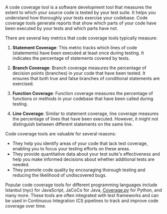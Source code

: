 A code coverage tool is a software development tool that measures the extent to which your source code is tested by your test suite. It helps you understand how thoroughly your tests exercise your codebase. Code coverage tools generate reports that show which parts of your code have been executed by your tests and which parts have not.  
  
There are several key metrics that code coverage tools typically measure:  
  
1. **Statement Coverage**: This metric tracks which lines of code (statements) have been executed at least once during testing. It indicates the percentage of statements covered by tests.  
  
2. **Branch Coverage**: Branch coverage measures the percentage of decision points (branches) in your code that have been tested. It ensures that both true and false branches of conditional statements are exercised.  
  
3. **Function Coverage**: Function coverage measures the percentage of functions or methods in your codebase that have been called during testing.  
  
4. **Line Coverage**: Similar to statement coverage, line coverage measures the percentage of lines that have been executed. However, it might not distinguish between different statements on the same line.  
  
Code coverage tools are valuable for several reasons:  
  
- They help you identify areas of your code that lack test coverage, enabling you to focus your testing efforts on these areas.  
- They provide quantitative data about your test suite's effectiveness and help you make informed decisions about whether additional tests are needed.  
- They promote code quality by encouraging thorough testing and reducing the likelihood of undiscovered bugs.  
  
Popular code coverage tools for different programming languages include Istanbul (nyc) for JavaScript, JaCoCo for Java, [Coverage.py](http://coverage.py/) for Python, and many more. These tools are often integrated with test frameworks and can be used in Continuous Integration (CI) pipelines to track and improve code coverage over time.